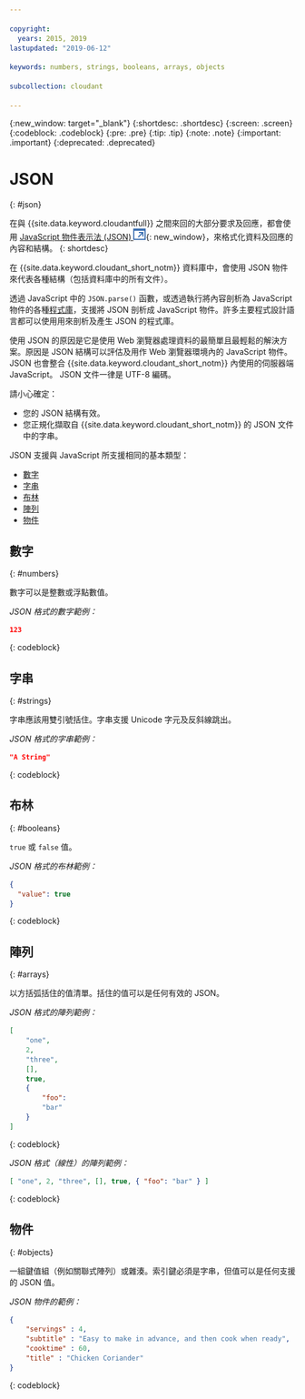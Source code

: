```yaml
---

copyright:
  years: 2015, 2019
lastupdated: "2019-06-12"

keywords: numbers, strings, booleans, arrays, objects

subcollection: cloudant

---
```


{:new_window: target="_blank"}
{:shortdesc: .shortdesc}
{:screen: .screen}
{:codeblock: .codeblock}
{:pre: .pre}
{:tip: .tip}
{:note: .note}
{:important: .important}
{:deprecated: .deprecated}

<!-- Acrolinx: 2017-05-10 -->

# JSON
{: #json}

在與 {{site.data.keyword.cloudantfull}} 之間來回的大部分要求及回應，都會使用 [JavaScript 物件表示法 (JSON) ![外部鏈結圖示](../images/launch-glyph.svg "外部鏈結圖示")](https://en.wikipedia.org/wiki/JSON){: new_window}，來格式化資料及回應的內容和結構。
{: shortdesc}

在 {{site.data.keyword.cloudant_short_notm}} 資料庫中，會使用 JSON 物件來代表各種結構（包括資料庫中的所有文件）。

透過 JavaScript 中的 `JSON.parse()` 函數，或透過執行將內容剖析為 JavaScript 物件的各種[程式庫](/docs/services/Cloudant?topic=cloudant-client-libraries#client-libraries)，支援將 JSON 剖析成 JavaScript 物件。許多主要程式設計語言都可以使用用來剖析及產生 JSON 的程式庫。

使用 JSON 的原因是它是使用 Web 瀏覽器處理資料的最簡單且最輕鬆的解決方案。原因是 JSON 結構可以評估及用作 Web 瀏覽器環境內的 JavaScript 物件。JSON 也會整合 {{site.data.keyword.cloudant_short_notm}} 內使用的伺服器端 JavaScript。
JSON 文件一律是 UTF-8 編碼。

請小心確定：
-   您的 JSON 結構有效。
-   您正規化擷取自 {{site.data.keyword.cloudant_short_notm}} 的 JSON 文件中的字串。

JSON 支援與 JavaScript 所支援相同的基本類型：

-   [數字](#numbers)
-   [字串](#strings)
-   [布林](#booleans)
-   [陣列](#arrays)
-   [物件](#objects)

## 數字
{: #numbers}

數字可以是整數或浮點數值。

_JSON 格式的數字範例：_

```json
123
```
{: codeblock}

## 字串
{: #strings}

字串應該用雙引號括住。字串支援 Unicode 字元及反斜線跳出。

_JSON 格式的字串範例：_

```json
"A String"
```
{: codeblock}

## 布林
{: #booleans}

`true` 或 `false` 值。

_JSON 格式的布林範例：_

```json
{
  "value": true
}
```
{: codeblock}

## 陣列
{: #arrays}

以方括弧括住的值清單。括住的值可以是任何有效的 JSON。

_JSON 格式的陣列範例：_

```json
[
    "one",
    2,
    "three",
    [],
    true,
    {
        "foo":
        "bar"
    }
]
```
{: codeblock}

_JSON 格式（線性）的陣列範例：_

```json
[ "one", 2, "three", [], true, { "foo": "bar" } ]
```
{: codeblock}

## 物件
{: #objects}

一組鍵值組（例如關聯式陣列）或雜湊。索引鍵必須是字串，但值可以是任何支援的 JSON 值。

_JSON 物件的範例：_

```json
{
    "servings" : 4,
    "subtitle" : "Easy to make in advance, and then cook when ready",
    "cooktime" : 60,
    "title" : "Chicken Coriander"
}
```
{: codeblock}

